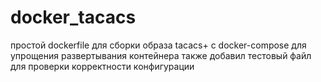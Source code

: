 # docker_tacacs
простой dockerfile для сборки образа tacacs+ с docker-compose для упрощения развертывания контейнера
также добавил тестовый файл для проверки корректности конфигурации
